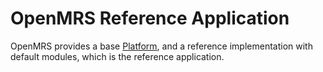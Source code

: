 # OpenMRS Reference Application

OpenMRS provides a base [Platform](https://github.com/giorgioazzinnaro/docker-openmrs-platform), and a reference implementation with default modules, which is the reference application.


